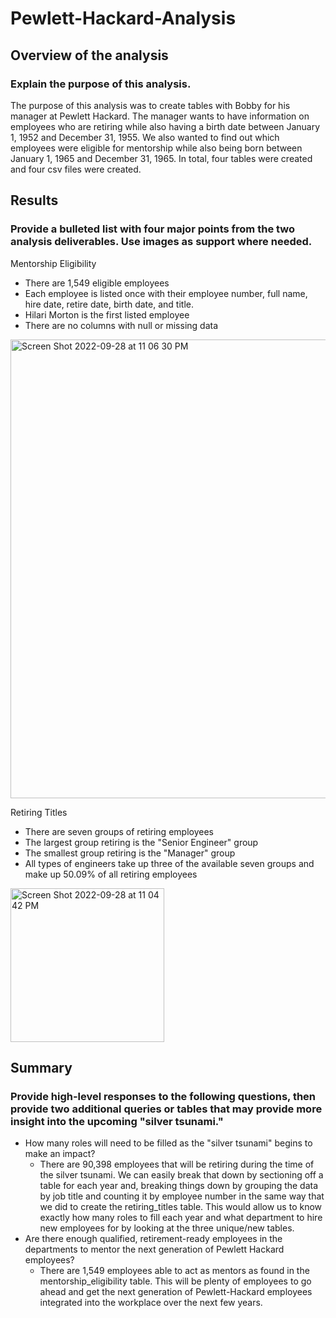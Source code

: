 # Pewlett-Hackard-Analysis
## Overview of the analysis
### Explain the purpose of this analysis.
The purpose of this analysis was to create tables with Bobby for his manager at Pewlett Hackard. The manager wants to have information on employees who are retiring while also having a birth date between January 1, 1952 and December 31, 1955. We also wanted to find out which employees were eligible for mentorship while also being born between January 1, 1965 and December 31, 1965. In total, four tables were created and four csv files were created.
## Results
### Provide a bulleted list with four major points from the two analysis deliverables. Use images as support where needed.
Mentorship Eligibility
- There are 1,549 eligible employees
- Each employee is listed once with their employee number, full name, hire date, retire date, birth date, and title.
- Hilari Morton is the first listed employee
- There are no columns with null or missing data
<img width="734" alt="Screen Shot 2022-09-28 at 11 06 30 PM" src="https://user-images.githubusercontent.com/111014191/192952115-c02fb05d-a8fd-470c-8c41-2917107c3c10.png">

Retiring Titles
- There are seven groups of retiring employees
- The largest group retiring is the "Senior Engineer" group
- The smallest group retiring is the "Manager" group
- All types of engineers take up three of the available seven groups and make up 50.09% of all retiring employees
<img width="246" alt="Screen Shot 2022-09-28 at 11 04 42 PM" src="https://user-images.githubusercontent.com/111014191/192951825-8ad3bb22-fdc3-4520-9ebf-521f53ef8aa7.png">

## Summary
### Provide high-level responses to the following questions, then provide two additional queries or tables that may provide more insight into the upcoming "silver tsunami."
- How many roles will need to be filled as the "silver tsunami" begins to make an impact?
  - There are 90,398 employees that will be retiring during the time of the silver tsunami. We can easily break that down by sectioning off a table for each year and, breaking things down by grouping the data by job title and counting it by employee number in the same way that we did to create the retiring_titles table. This would allow us to know exactly how many roles to fill each year and what department to hire new employees for by looking at the three unique/new tables.  
- Are there enough qualified, retirement-ready employees in the departments to mentor the next generation of Pewlett Hackard employees?
  - There are 1,549 employees able to act as mentors as found in the mentorship_eligibility table. This will be plenty of employees to go ahead and get the next generation of Pewlett-Hackard employees integrated into the workplace over the next few years.
